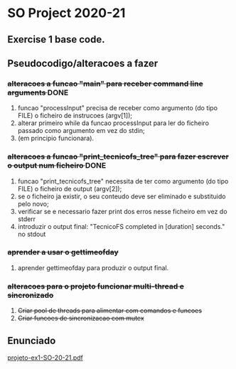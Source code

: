 # SO Project 2020-21
## Exercise 1 base code.

## Pseudocodigo/alteracoes a fazer

### <s> alteracoes a funcao "main" para receber command line arguments </s> DONE
1. funcao "processInput" precisa de receber como argumento (do tipo FILE) o ficheiro de instrucoes (argv[1]);
2. alterar primeiro while da funcao processInput para ler do ficheiro passado como argumento em vez do stdin;
3. (em principio funcionara).

### <s> alteracoes a funcao "print_tecnicofs_tree" para fazer escrever o output num ficheiro </s> DONE
1. funcao "print_tecnicofs_tree" necessita de ter como argumento (do tipo FILE) o ficheiro de output (argv[2]);
2. se o ficheiro ja existir, o seu conteudo deve ser eliminado e substituido pelo novo;
3. verificar se e necessario fazer print dos erros nesse ficheiro em vez do stderr
4. introduzir o output final: "TecnicoFS completed in [duration] seconds." no stdout

### <s> aprender a usar o gettimeofday </s>
1. aprender gettimeofday para produzir o output final.

### <s> alteracoes para o projeto funcionar multi-thread e sincronizado </s>
1. <s> Criar pool de threads para alimentar com comandos e funcoes </s>
2. <s> Criar funcoes de sincronizacao com mutex </s>

## Enunciado

[projeto-ex1-SO-20-21.pdf](https://github.com/duartejeremias/Projeto-SO/files/6299074/projeto-ex1-SO-20-21.pdf)

